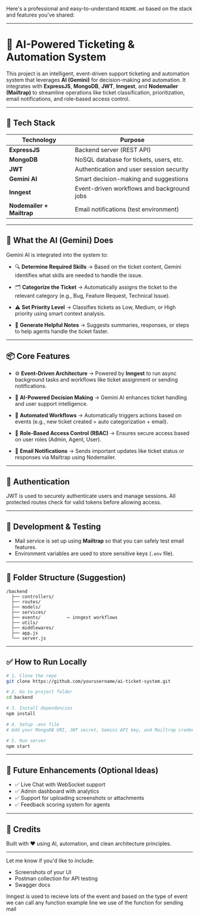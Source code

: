 Here's a professional and easy-to-understand `README.md` based on the stack and features you've shared:

---

# 🧠 AI-Powered Ticketing & Automation System

This project is an intelligent, event-driven support ticketing and automation system that leverages **AI (Gemini)** for decision-making and automation. It integrates with **ExpressJS**, **MongoDB**, **JWT**, **Inngest**, and **Nodemailer (Mailtrap)** to streamline operations like ticket classification, prioritization, email notifications, and role-based access control.

---

## 🚀 Tech Stack

| Technology                | Purpose                                    |
| ------------------------- | ------------------------------------------ |
| **ExpressJS**             | Backend server (REST API)                  |
| **MongoDB**               | NoSQL database for tickets, users, etc.    |
| **JWT**                   | Authentication and user session security   |
| **Gemini AI**             | Smart decision-making and suggestions      |
| **Inngest**               | Event-driven workflows and background jobs |
| **Nodemailer + Mailtrap** | Email notifications (test environment)     |

---

## 🧠 What the AI (Gemini) Does

Gemini AI is integrated into the system to:

* 🔍 **Determine Required Skills**
  → Based on the ticket content, Gemini identifies what skills are needed to handle the issue.

* 🗂️ **Categorize the Ticket**
  → Automatically assigns the ticket to the relevant category (e.g., Bug, Feature Request, Technical Issue).

* ⚠️ **Set Priority Level**
  → Classifies tickets as Low, Medium, or High priority using smart context analysis.

* 📝 **Generate Helpful Notes**
  → Suggests summaries, responses, or steps to help agents handle the ticket faster.

---

## 📦 Core Features

* ⚙️ **Event-Driven Architecture**
  → Powered by **Inngest** to run async background tasks and workflows like ticket assignment or sending notifications.

* 🤖 **AI-Powered Decision Making**
  → Gemini AI enhances ticket handling and user support intelligence.

* 🔄 **Automated Workflows**
  → Automatically triggers actions based on events (e.g., new ticket created = auto categorization + email).

* 👥 **Role-Based Access Control (RBAC)**
  → Ensures secure access based on user roles (Admin, Agent, User).

* 📧 **Email Notifications**
  → Sends important updates like ticket status or responses via Mailtrap using Nodemailer.

---

## 🔐 Authentication

JWT is used to securely authenticate users and manage sessions. All protected routes check for valid tokens before allowing access.

---

## 🧪 Development & Testing

* Mail service is set up using **Mailtrap** so that you can safely test email features.
* Environment variables are used to store sensitive keys (`.env` file).

---

## 📁 Folder Structure (Suggestion)

```
/backend
  ├── controllers/
  ├── routes/
  ├── models/
  ├── services/
  ├── events/          ← inngest workflows
  ├── utils/
  ├── middlewares/
  ├── app.js
  └── server.js
```

---

## ✅ How to Run Locally

```bash
# 1. Clone the repo
git clone https://github.com/yourusername/ai-ticket-system.git

# 2. Go to project folder
cd backend

# 3. Install dependencies
npm install

# 4. Setup .env file
# Add your MongoDB URI, JWT secret, Gemini API key, and Mailtrap credentials

# 5. Run server
npm start
```

---

## 📌 Future Enhancements (Optional Ideas)

* ✅ Live Chat with WebSocket support
* ✅ Admin dashboard with analytics
* ✅ Support for uploading screenshots or attachments
* ✅ Feedback scoring system for agents

---

## 🙌 Credits

Built with ❤️ using AI, automation, and clean architecture principles.

---

Let me know if you'd like to include:

* Screenshots of your UI
* Postman collection for API testing
* Swagger docs


Inngest is used to recieve lots of the event and based on the type of event we can call any function 
example line we use of the function for sending mail